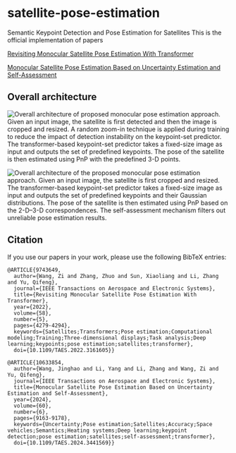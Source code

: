 # satellite-pose-estimation
Semantic Keypoint Detection and Pose Estimation for Satellites
This is the official implementation of papers

[Revisiting Monocular Satellite Pose Estimation With Transformer](https://ieeexplore.ieee.org/document/9743649)

[Monocular Satellite Pose Estimation Based on Uncertainty Estimation and Self-Assessment](https://ieeexplore.ieee.org/document/10633854)

## Overall architecture
![Overall architecture of proposed monocular pose estimation approach. Given an input image, the satellite is first detected and then the image
is cropped and resized. A random zoom-in technique is applied during training to reduce the impact of detection instability on the keypoint-set
predictor. The transformer-based keypoint-set predictor takes a fixed-size image as input and outputs the set of predefined keypoints. The pose of the
satellite is then estimated using PnP with the predefined 3-D points.](assert/revist_overall.png)

![Overall architecture of the proposed monocular pose estimation approach. Given an input image, the satellite is first cropped and resized. The
transformer-based keypoint-set predictor takes a fixed-size image as input and outputs the set of predefined keypoints and their Gaussian distributions.
The pose of the satellite is then estimated using PnP based on the 2-D–3-D correspondences. The self-assessment mechanism filters out unreliable
pose estimation results.]()

## Citation
If you use our papers in your work, please use the following BibTeX entries:

```
@ARTICLE{9743649,
  author={Wang, Zi and Zhang, Zhuo and Sun, Xiaoliang and Li, Zhang and Yu, Qifeng},
  journal={IEEE Transactions on Aerospace and Electronic Systems}, 
  title={Revisiting Monocular Satellite Pose Estimation With Transformer}, 
  year={2022},
  volume={58},
  number={5},
  pages={4279-4294},
  keywords={Satellites;Transformers;Pose estimation;Computational modeling;Training;Three-dimensional displays;Task analysis;Deep learning;keypoints;pose estimation;satellites;transformer},
  doi={10.1109/TAES.2022.3161605}}

@ARTICLE{10633854,
  author={Wang, Jinghao and Li, Yang and Li, Zhang and Wang, Zi and Yu, Qifeng},
  journal={IEEE Transactions on Aerospace and Electronic Systems}, 
  title={Monocular Satellite Pose Estimation Based on Uncertainty Estimation and Self-Assessment}, 
  year={2024},
  volume={60},
  number={6},
  pages={9163-9178},
  keywords={Uncertainty;Pose estimation;Satellites;Accuracy;Space vehicles;Semantics;Heating systems;Deep learning;keypoint detection;pose estimation;satellites;self-assessment;transformer},
  doi={10.1109/TAES.2024.3441569}}
```
